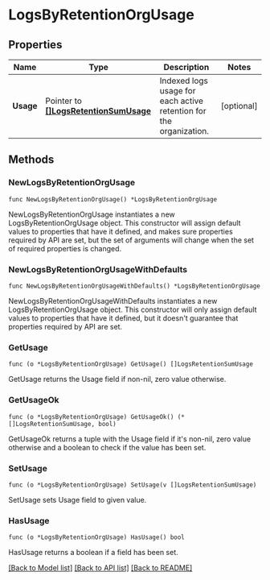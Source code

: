 # LogsByRetentionOrgUsage

## Properties

| Name      | Type                                                               | Description                                                        | Notes      |
| --------- | ------------------------------------------------------------------ | ------------------------------------------------------------------ | ---------- |
| **Usage** | Pointer to [**[]LogsRetentionSumUsage**](LogsRetentionSumUsage.md) | Indexed logs usage for each active retention for the organization. | [optional] |

## Methods

### NewLogsByRetentionOrgUsage

`func NewLogsByRetentionOrgUsage() *LogsByRetentionOrgUsage`

NewLogsByRetentionOrgUsage instantiates a new LogsByRetentionOrgUsage object.
This constructor will assign default values to properties that have it defined,
and makes sure properties required by API are set, but the set of arguments
will change when the set of required properties is changed.

### NewLogsByRetentionOrgUsageWithDefaults

`func NewLogsByRetentionOrgUsageWithDefaults() *LogsByRetentionOrgUsage`

NewLogsByRetentionOrgUsageWithDefaults instantiates a new LogsByRetentionOrgUsage object.
This constructor will only assign default values to properties that have it defined,
but it doesn't guarantee that properties required by API are set.

### GetUsage

`func (o *LogsByRetentionOrgUsage) GetUsage() []LogsRetentionSumUsage`

GetUsage returns the Usage field if non-nil, zero value otherwise.

### GetUsageOk

`func (o *LogsByRetentionOrgUsage) GetUsageOk() (*[]LogsRetentionSumUsage, bool)`

GetUsageOk returns a tuple with the Usage field if it's non-nil, zero value otherwise
and a boolean to check if the value has been set.

### SetUsage

`func (o *LogsByRetentionOrgUsage) SetUsage(v []LogsRetentionSumUsage)`

SetUsage sets Usage field to given value.

### HasUsage

`func (o *LogsByRetentionOrgUsage) HasUsage() bool`

HasUsage returns a boolean if a field has been set.

[[Back to Model list]](../README.md#documentation-for-models) [[Back to API list]](../README.md#documentation-for-api-endpoints) [[Back to README]](../README.md)
